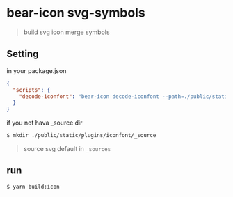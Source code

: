 # bear-icon svg-symbols

> build svg icon merge symbols


## Setting 

in your package.json
```json
{
  "scripts": {
    "decode-iconfont": "bear-icon decode-iconfont --path=./public/static/plugins/iconfont"
  }
}
```

if you not hava _source dir
```bash
$ mkdir ./public/static/plugins/iconfont/_source
```

> source svg default in `_sources`

## run

```bash
$ yarn build:icon
```
